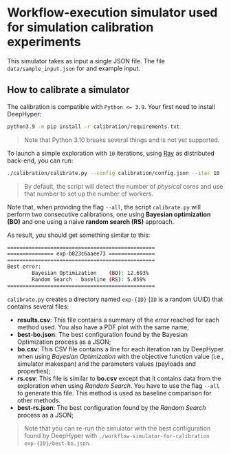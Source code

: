 # Workflow-execution simulator used for simulation calibration experiments

This simulator takes as input a single JSON file. The file `data/sample_input.json` for and example input.

## How to calibrate a simulator

The calibration is compatible with `Python <= 3.9`. Your first need to install DeepHyper:

```bash
python3.9 -m pip install -r calibration/requirements.txt
```

> Note that Python 3.10 breaks several things and is not yet supported.

To launch a simple exploration with `10` iterations, using [Ray](https://www.ray.io/) as distributed back-end, you can run:

```bash
./calibration/calibrate.py --config calibration/config.json --iter 10
```

> By default, the script will detect the number of _physical_ cores and use that number to set up the number of workers.

Note that, when providing the flag `--all`, the script `calibrate.py` will perform two consecutive calibrations, one using **Bayesian optimization (BO)** and one using a naive **random search (RS)** approach.

As result, you should get something similar to this:

```bash
================================================
=============== exp-b823c6aaee73 ===============
================================================
Best error:
        Bayesian Optimization    (BO): 12.693%
        Random Search - baseline (RS): 5.059%
================================================
```

`calibrate.py` creates a directory named `exp-{ID}` (`ID` is a random UUID) that contains several files:

+ **results.csv**: This file contains a summary of the _error_ reached for each method used. You also have a PDF plot with the same name;
+ **best-bo.json**:  The best configuration found by the Bayesian Optimization process as a JSON;
+ **bo.csv**:  This CSV file contains a line for each iteration ran by DeepHyper when using _Bayesian Optimization_ with the objective function value (i.e., simulator makespan) and the parameters values (payloads and properties);
+ **rs.csv**: This file is similar to **bo.csv** except that it contains data from the exploration when using _Random Search_. You have to use the flag `--all` to generate this file. This method is used as baseline comparison for other methods.
+ **best-rs.json**:  The best configuration found by the _Random Search_ process as a JSON;

> Note that you can re-run the simulator with the best configuration found by DeepHyper with `./workflow-simulator-for-calibration exp-{ID}/best-bo.json`.

